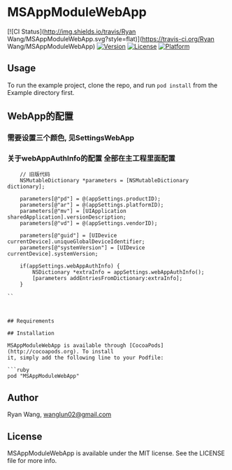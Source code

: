 # MSAppModuleWebApp

[![CI Status](http://img.shields.io/travis/Ryan Wang/MSAppModuleWebApp.svg?style=flat)](https://travis-ci.org/Ryan Wang/MSAppModuleWebApp)
[![Version](https://img.shields.io/cocoapods/v/MSAppModuleWebApp.svg?style=flat)](http://cocoapods.org/pods/MSAppModuleWebApp)
[![License](https://img.shields.io/cocoapods/l/MSAppModuleWebApp.svg?style=flat)](http://cocoapods.org/pods/MSAppModuleWebApp)
[![Platform](https://img.shields.io/cocoapods/p/MSAppModuleWebApp.svg?style=flat)](http://cocoapods.org/pods/MSAppModuleWebApp)

## Usage

To run the example project, clone the repo, and run `pod install` from the Example directory first.

## WebApp的配置

### 需要设置三个颜色, 见SettingsWebApp

### 关于webAppAuthInfo的配置 全部在主工程里面配置
```
    // 旧版代码
    NSMutableDictionary *parameters = [NSMutableDictionary dictionary];

    parameters[@"pd"] = @(appSettings.productID);
    parameters[@"ar"] = @(appSettings.platformID);
    parameters[@"mv"] = [UIApplication sharedApplication].versionDescription;
    parameters[@"vd"] = @(appSettings.vendorID);

    parameters[@"guid"] = [UIDevice currentDevice].uniqueGlobalDeviceIdentifier;
    parameters[@"systemVersion"] = [UIDevice currentDevice].systemVersion;

    if(appSettings.webAppAuthInfo) {
        NSDictionary *extraInfo = appSettings.webAppAuthInfo();
        [parameters addEntriesFromDictionary:extraInfo];
    }

``



## Requirements

## Installation

MSAppModuleWebApp is available through [CocoaPods](http://cocoapods.org). To install
it, simply add the following line to your Podfile:

```ruby
pod "MSAppModuleWebApp"
```

## Author

Ryan Wang, wanglun02@gmail.com

## License

MSAppModuleWebApp is available under the MIT license. See the LICENSE file for more info.

